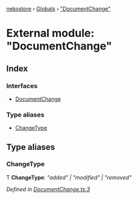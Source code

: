 [nekostore](../README.md) › [Globals](../globals.md) › ["DocumentChange"](_documentchange_.md)

# External module: "DocumentChange"

## Index

### Interfaces

* [DocumentChange](../interfaces/_documentchange_.documentchange.md)

### Type aliases

* [ChangeType](_documentchange_.md#changetype)

## Type aliases

###  ChangeType

Ƭ **ChangeType**: *"added" | "modified" | "removed"*

*Defined in [DocumentChange.ts:3](https://github.com/esnya/nekostore/blob/de830f5/src/DocumentChange.ts#L3)*
